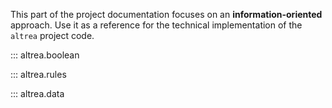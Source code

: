 This part of the project documentation focuses on
an **information-oriented** approach. Use it as a
reference for the technical implementation of the
`altrea` project code.

::: altrea.boolean

::: altrea.rules

::: altrea.data



